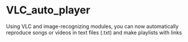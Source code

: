 # VLC_auto_player
Using VLC and image-recognizing modules, you can now automatically reproduce songs or videos in text files (.txt) and make playlists with links
